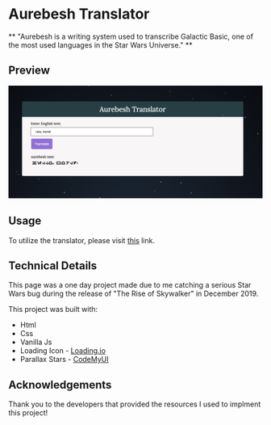 # Aurebesh Translator

** "Aurebesh is a writing system used to transcribe Galactic Basic, one of the most used languages in the Star Wars Universe." **

## Preview

<p align="left"><img src=".readme/Aurebesh_small.png" width="550px"></p>

## Usage

To utilize the translator, please visit [this](https://web.cs.dal.ca/~peachey/aurebesh) link.

## Technical Details

This page was a one day project made due to me catching a serious Star Wars bug during the release of "The Rise of Skywalker" in December 2019.

This project was built with:
* Html
* Css
* Vanilla Js
* Loading Icon - [Loading.io](https://loading.io/css/)
* Parallax Stars - [CodeMyUI](https://codemyui.com/parallax-pixel-stars-using-pure-css/)

## Acknowledgements

Thank you to the developers that provided the resources I used to implment this project!